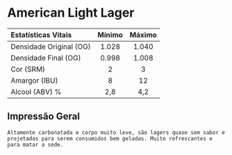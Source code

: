 # American Light Lager

|Estatísticas Vitais      |Mínimo  | Máximo |
|:------------------------|:------:|:------:|
| Densidade Original (OG) |1.028   |1.040   |
| Densidade Final (OG)    |0.998   |1.008   |
| Cor (SRM)               |2       |3       |
| Amargor (IBU)           |8       |12      |
| Alcool (ABV) %          |2,8     |4,2     |

## Impressão Geral

```
Altamente carbonatada e corpo muito leve, são lagers quase sem sabor e projetadas para serem consumidos bem geladas. Muito refrescantes e para matar a sede.
```
